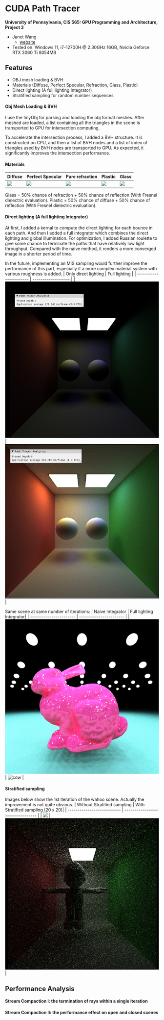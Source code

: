 CUDA Path Tracer
================

**University of Pennsylvania, CIS 565: GPU Programming and Architecture, Project 3**

* Janet Wang
  * [website](https://xchennnw.github.io/en.github.io/)
* Tested on: Windows 11, i7-12700H @ 2.30GHz 16GB, Nvidia Geforce RTX 3060 Ti  8054MB

## Features
* OBJ mesh loading & BVH
* Materials (Diffuse, Perfect Specular, Refraction, Glass, Plastic)
* Direct lighting (A full lighting Integrator)
* Stratified sampling for random number sequences

#### Obj Mesh Loading & BVH
I use the tinyObj for parsing and loading the obj format meshes. After meshed are loaded, a list containing all the triangles in the scene is transported to GPU for intersection computing.

To accelerate the intersection process, I added a BVH structure. It is constructed on CPU, and then a list of BVH nodes and a list of index of triangles used by BVH nodes are transported to GPU. As expected, it significantly improves the intersection performance.


#### Materials
| Diffuse             | Perfect Specular    | Pure refraction   |    Plastic        |        Glass      |
| ------------------- | ------------------- | ----------------- | ----------------- |------------------ |
| ![](img/no_dof.png) | ![](img/dof_10.png) | ![](img/dof_5.png)| ![](img/dof_5.png)| ![](img/dof_5.png)|
Glass = 50% chance of refraction + 50% chance of reflection (With Fresnel dielectric evaluation).
Plastic = 50% chance of diffuse + 50% chance of reflection (With Fresnel dielectric evaluation).


####  Direct lighting (A full lighting Integrator)
At first, I added a kernal to compute the direct lighting for each bounce in each path. And then I added a full integrator which combines the direct lighting and global illumination. For optimization, I added Russian roulette to give some chance to terminate the paths that have relatively low light throughput. Compared with the naive method, it renders a more converged image in a shorter period of time. 

In the future, implementing an MIS sampling would further improve the performance of this part, especially if a more complex material system with various roughness is added.
| Only direct lighting    | Full lighting       |
| ----------------------- | ------------------- |
| ![](img/dl.png) | ![](img/full.png) |

Same scene at same number of iterations:
| Naive Integrator        | Full lighting Integrator|
| ----------------------- | ----------------------- |
| ![bunny](img/bunny.png) | ![cow](img/cow.png)     |


#### Stratified sampling
Images below show the 1st iteration of the wahoo scene. Actually the improvement is not quite obvious.
| Without Stratified sampling | With Stratified sampling (20 x 20)|
| --------------------------- | --------------------------------- |
| ![](img/np_stra.png)        | ![](img/stra.png)                 |


## Performance Analysis

#### Stream Compaction I: the termination of rays within a single iteration

#### Stream Compaction II: the performance effect on open and closed scenes
